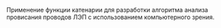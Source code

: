 Применение функции катенарии для разработки алгоритма анализа провисания проводов ЛЭП с использованием компьютерного зрения.
